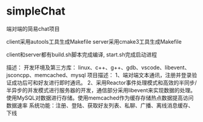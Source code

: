 # simpleChat
端对端的简易chat项目


client采用autools工具生成Makefile
server采用cmake3工具生成Makefile


client和server都有build.sh脚本完成编译, start.sh完成启动进程





描述：
开发环境及第三方库：
        linux、c++、g++、gdb、vscode、libevent、jsconcpp、memcached、mysql
项目描述：
1、端对端文本通讯，注册并登录验证成功后可和好友进行即时通讯。
2、采用Reactor事件处理模式和高效的半同步/半异步的并发模式进行服务器的开发，通信部分采用libevent来实现数据的处理。使用MySQL对数据进行存储。使用memcached作为缓存存储热点数据提高访问数据速率
系统功能：注册、登陆、获取好友列表、私聊、广播、离线消息缓存、下线
